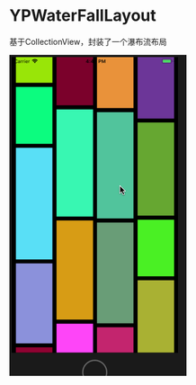 # YPWaterFallLayout
基于CollectionView，封装了一个瀑布流布局

![](https://github.com/lyp1992/YPWaterFallLayout/blob/master/Untitled.gif)
